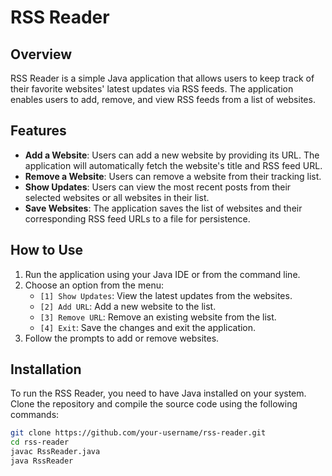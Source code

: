 # RSS Reader

## Overview
RSS Reader is a simple Java application that allows users to keep track of their favorite websites' latest updates via RSS feeds. The application enables users to add, remove, and view RSS feeds from a list of websites.

## Features
- **Add a Website**: Users can add a new website by providing its URL. The application will automatically fetch the website's title and RSS feed URL.
- **Remove a Website**: Users can remove a website from their tracking list.
- **Show Updates**: Users can view the most recent posts from their selected websites or all websites in their list.
- **Save Websites**: The application saves the list of websites and their corresponding RSS feed URLs to a file for persistence.

## How to Use
1. Run the application using your Java IDE or from the command line.
2. Choose an option from the menu:
   - `[1] Show Updates`: View the latest updates from the websites.
   - `[2] Add URL`: Add a new website to the list.
   - `[3] Remove URL`: Remove an existing website from the list.
   - `[4] Exit`: Save the changes and exit the application.
3. Follow the prompts to add or remove websites.

## Installation
To run the RSS Reader, you need to have Java installed on your system. Clone the repository and compile the source code using the following commands:

```bash
git clone https://github.com/your-username/rss-reader.git
cd rss-reader
javac RssReader.java
java RssReader
